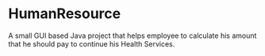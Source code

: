 # HumanResource
A small GUI based Java project that helps employee to calculate his amount that he should pay to continue his Health Services.
